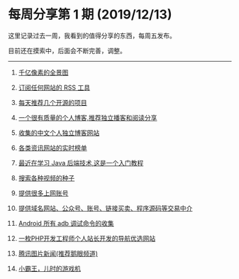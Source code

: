 # 每周分享第 1 期 (2019/12/13)

这里记录过去一周，我看到的值得分享的东西，每周五发布。

目前还在摸索中，后面会不断完善，调整。

---

1. [千亿像素的全景图](http://www.bigpixel.cn/)


2. [订阅任何网站的 RSS 工具](https://github.com/DIYgod/RSSHub)


3. [每天推荐几个开源的项目](https://github.com/guanguans/favorite-link)


4. [一个很有质量的个人博客,推荐独立播客和阅读分享](https://emmmme.com)


5. [收集的中文个人独立博客网站](https://github.com/timqian/chinese-independent-blogs)


6. [各类资讯网站的实时榜单](https://tophub.today/)


7. [最近在学习 Java 后端技术,这是一个入门教程](https://github.com/JeffLi1993/springboot-learning-example)


8. [搜索各种视频的种子](https://github.com/xiandanin/magnetW)


9. [提供很多上网账号](https://free-ss.site/)


10. [提供域名网站、公众号、账号、链接买卖、程序源码等交易中介](https://www.a5.net/)


11. [Android 所有 adb 调试命令的收集](https://github.com/mzlogin/awesome-adb)


12. [一枚PHP开发工程师个人站长开发的导航优选网站](https://nav.dreamthere.com/)


13. [腾讯图片新闻(推荐鹅眼频道)](https://new.qq.com/ch/photo/)


14. [小霸王，儿时的游戏机](https://www.yikm.net/)
